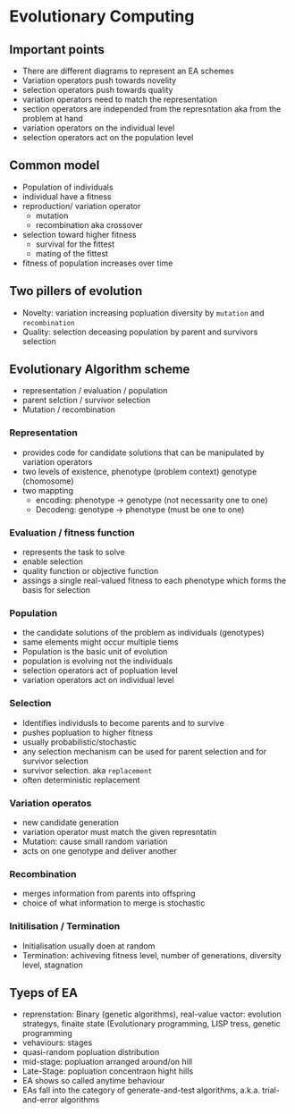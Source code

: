 # Evolutionary Computing 

## Important points 
- There are different diagrams to represent an EA schemes 
- Variation operators push towards novelity 
- selection operators push towards quality 
- variation operators need to match the representation 
- section operators are independed from the represntation aka from the problem at hand 
- variation operators on the individual level 
- selection operators act on the population level

## Common model 
- Population of individuals 
- individual have a fitness 
- reproduction/ variation operator 
  - mutation 
  - recombination aka crossover 
- selection toward higher fitness
  - survival for the fittest
  - mating of the fittest 
- fitness of population increases over time

## Two pillers of evolution 
- Novelty: variation increasing popluation diversity by `mutation` and `recombination`
- Quality: selection deceasing population by parent and survivors selection 


## Evolutionary Algorithm scheme 
- representation / evaluation / population 
- parent selction / survivor selection 
- Mutation / recombination 


### Representation 
- provides code for candidate solutions that can be manipulated by variation operators
- two levels of existence, phenotype (problem context) genotype (chomosome) 
- two mappting 
  - encoding: phenotype -> genotype (not necessarity one to one)
  - Decodeng: genotype -> phenotype (must be one to one) 

### Evaluation / fitness function 
- represents the task to solve
- enable selection 
- quality function or objective function 
- assings a single real-valued fitness to each phenotype which forms the basis for selection 

### Population 
- the candidate solutions of the problem as individuals (genotypes)
- same elements might occur multiple tiems 
- Population is the basic unit of evolution 
- population is evolving not the individuals 
- selection operators act of popluation level 
- variation operators act on individual level 

### Selection 
- Identifies individusls to become parents and to survive 
- pushes popluation to higher fitness 
- usually probabilistic/stochastic 
- any selection mechanism can be used for parent selection and for survivor selection 
- survivor selection. aka `replacement`
- often deterministic replacement 

### Variation operatos 
- new candidate generation 
- variation operator must match the given represntatin 
- Mutation: cause small random variation 
- acts on one genotype and deliver another 

### Recombination 
- merges information from parents into offspring 
- choice of what information to merge is stochastic 

### Initilisation / Termination 
- Initialisation usually doen at random 
- Termination: achiveving fitness level, number of generations,  diversity level, stagnation 

## Tyeps of EA 
- reprenstation: Binary (genetic algorithms), real-value vactor: evolution strategys, finaite state (Evolutionary programming, LISP tress, genetic programming 
-  vehaviours: stages 
  - quasi-random popluation distribution 
  - mid-stage: popluation arranged around/on hill 
  - Late-Stage: popluation concentraon hight hills 
- EA shows so called anytime behaviour 
- EAs fall into the category of generate-and-test algorithms, a.k.a. trial-and-error algorithms





















